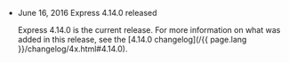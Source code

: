 <ul>
  <li>
    <p class="announcement-title"><time datetime="2016-06-16 19:00">June 16, 2016</time> Express 4.14.0 released</p>
    <p markdown="1">
    Express 4.14.0 is the current release. For more information on what was added in this release, see the [4.14.0 changelog](/{{ page.lang }}/changelog/4x.html#4.14.0).
    </p>
  </li>
</ul>
